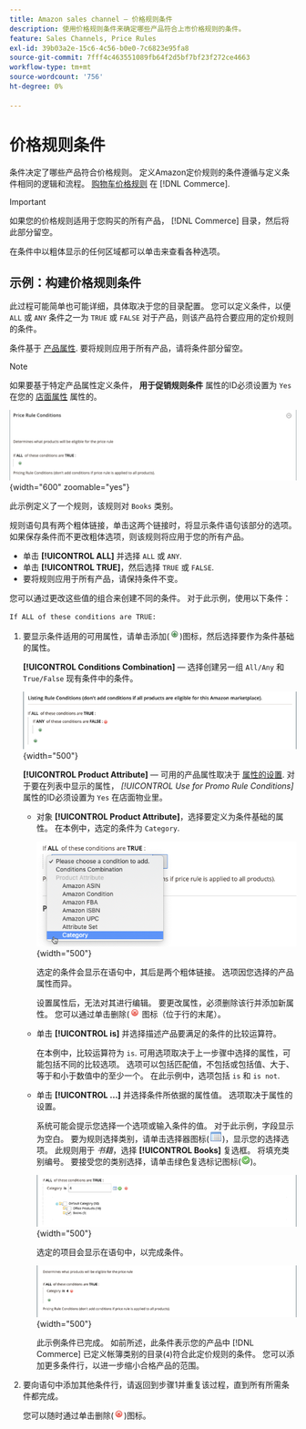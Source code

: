```yaml
---
title: Amazon sales channel — 价格规则条件
description: 使用价格规则条件来确定哪些产品符合上市价格规则的条件。
feature: Sales Channels, Price Rules
exl-id: 39b03a2e-15c6-4c56-b0e0-7c6823e95fa8
source-git-commit: 7fff4c463551089fb64f2d5bf7bf23f272ce4663
workflow-type: tm+mt
source-wordcount: '756'
ht-degree: 0%

---
```


# 价格规则条件

条件决定了哪些产品符合价格规则。 定义Amazon定价规则的条件遵循与定义条件相同的逻辑和流程。 [购物车价格规则](https://experienceleague.adobe.com/docs/commerce-admin/marketing/promotions/cart-rules/price-rules-cart.html) 在 [!DNL Commerce].

>[!IMPORTANT]
>
>如果您的价格规则适用于您购买的所有产品， [!DNL Commerce] 目录，然后将此部分留空。

在条件中以粗体显示的任何区域都可以单击来查看各种选项。

## 示例：构建价格规则条件

此过程可能简单也可能详细，具体取决于您的目录配置。 您可以定义条件，以便 `ALL` 或 `ANY` 条件之一为 `TRUE` 或 `FALSE` 对于产品，则该产品符合要应用的定价规则的条件。

条件基于 [产品属性](https://experienceleague.adobe.com/docs/commerce-admin/catalog/product-attributes/product-attributes.html). 要将规则应用于所有产品，请将条件部分留空。

>[!NOTE]
>
>如果要基于特定产品属性定义条件， **用于促销规则条件** 属性的ID必须设置为 `Yes` 在您的 [店面属性](https://experienceleague.adobe.com/docs/commerce-admin/catalog/product-attributes/create/attribute-product-create.html) 属性的。

![价格规则条件 — 行1](assets/ob-price-rules-condition-1.png){width="600" zoomable="yes"}

此示例定义了一个规则，该规则对 `Books` 类别。

规则语句具有两个粗体链接，单击这两个链接时，将显示条件语句该部分的选项。 如果保存条件而不更改粗体选项，则该规则将应用于您的所有产品。

- 单击 **[!UICONTROL ALL]** 并选择 `ALL` 或 `ANY`.
- 单击 **[!UICONTROL TRUE]**，然后选择 `TRUE` 或 `FALSE`.
- 要将规则应用于所有产品，请保持条件不变。

您可以通过更改这些值的组合来创建不同的条件。 对于此示例，使用以下条件：

`If ALL of these conditions are TRUE:`

1. 要显示条件适用的可用属性，请单击添加(![“添加”图标](assets/btn-add-grn.png))图标，然后选择要作为条件基础的属性。

   **[!UICONTROL Conditions Combination]**  — 选择创建另一组 `All/Any` 和 `True/False` 现有条件中的条件。

   ![价格规则条件组合](assets/ob-conditions-combinations.png){width="500"}

   **[!UICONTROL Product Attribute]**  — 可用的产品属性取决于 [属性的设置](https://experienceleague.adobe.com/docs/commerce-admin/catalog/product-attributes/create/attribute-product-create.html). 对于要在列表中显示的属性， *[!UICONTROL Use for Promo Rule Conditions]* 属性的ID必须设置为 `Yes` 在店面物业里。

   - 对象 **[!UICONTROL Product Attribute]**，选择要定义为条件基础的属性。 在本例中，选定的条件为 `Category`.

     ![价格规则条件 — 行2，第2部分](assets/ob-price-rule-condition-2.png){width="500"}

     选定的条件会显示在语句中，其后是两个粗体链接。 选项因您选择的产品属性而异。

     设置属性后，无法对其进行编辑。 要更改属性，必须删除该行并添加新属性。 您可以通过单击删除(![“删除”图标](assets/btn-del-red.png) 图标（位于行的末尾）。

   - 单击 **[!UICONTROL is]** 并选择描述产品要满足的条件的比较运算符。

     在本例中，比较运算符为 `is`. 可用选项取决于上一步骤中选择的属性，可能包括不同的比较选项。 选项可以包括匹配值，不包括或包括值、大于、等于和小于数值中的至少一个。 在此示例中，选项包括 `is` 和 `is not`.

   - 单击 **[!UICONTROL ...]** 并选择条件所依据的属性值。 选项取决于属性的设置。

     系统可能会提示您选择一个选项或输入条件的值。 对于此示例，字段显示为空白。 要为规则选择类别，请单击选择器图标(![“选择器”图标](assets/btn-chooser.png))，显示您的选择选项。 此规则用于 _书籍_，选择 **[!UICONTROL Books]** 复选框。 将填充类别编号。 要接受您的类别选择，请单击绿色复选标记图标(![复选标记图标](assets/btn-check-mark-green.png))。

     ![价格规则条件 — 行2，第3部分](assets/ob-price-rule-condition-3.png){width="500"}

     选定的项目会显示在语句中，以完成条件。

     ![价格规则条件 — 第2行，第4部分](assets/ob-price-rule-condition-4.png){width="500"}

     此示例条件已完成。 如前所述，此条件表示您的产品中 [!DNL Commerce] 已定义帐簿类别的目录(`4`)符合此定价规则的条件。 您可以添加更多条件行，以进一步缩小合格产品的范围。

1. 要向语句中添加其他条件行，请返回到步骤1并重复该过程，直到所有所需条件都完成。

   您可以随时通过单击删除(![“删除”图标](assets/btn-del-red.png))图标。
